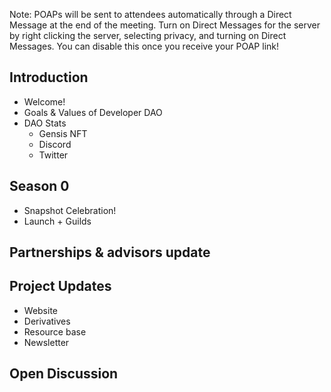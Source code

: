 Note: POAPs will be sent to attendees automatically through a Direct Message at the end of the meeting. Turn on Direct Messages for the server by right clicking the server, selecting privacy, and turning on Direct Messages. You can disable this once you receive your POAP link!

## Introduction

- Welcome!
- Goals & Values of Developer DAO
- DAO Stats
  - Gensis NFT
  - Discord
  - Twitter

## Season 0

- Snapshot Celebration!
- Launch + Guilds

## Partnerships & advisors update


## Project Updates

- Website
- Derivatives
- Resource base
- Newsletter

## Open Discussion
